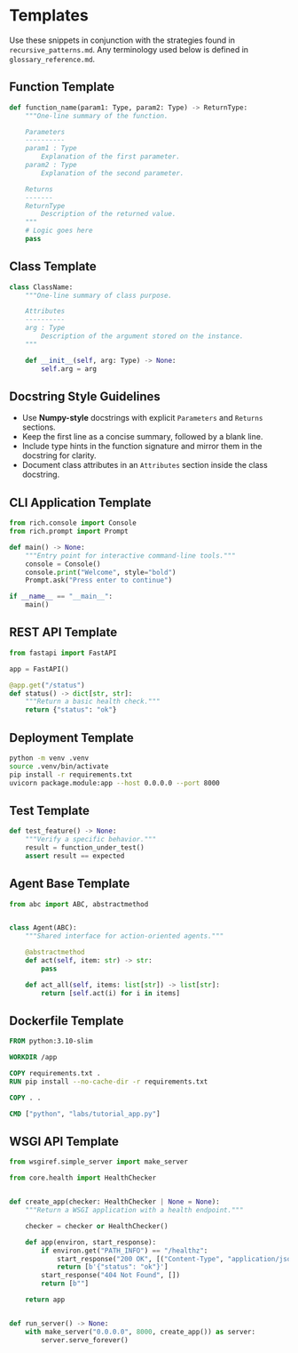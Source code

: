 # Templates

Use these snippets in conjunction with the strategies found in
`recursive_patterns.md`. Any terminology used below is defined in
`glossary_reference.md`.

## Function Template
```python
def function_name(param1: Type, param2: Type) -> ReturnType:
    """One-line summary of the function.

    Parameters
    ----------
    param1 : Type
        Explanation of the first parameter.
    param2 : Type
        Explanation of the second parameter.

    Returns
    -------
    ReturnType
        Description of the returned value.
    """
    # Logic goes here
    pass
```

## Class Template
```python
class ClassName:
    """One-line summary of class purpose.

    Attributes
    ----------
    arg : Type
        Description of the argument stored on the instance.
    """

    def __init__(self, arg: Type) -> None:
        self.arg = arg
```

## Docstring Style Guidelines

- Use **Numpy-style** docstrings with explicit ``Parameters`` and ``Returns``
  sections.
- Keep the first line as a concise summary, followed by a blank line.
- Include type hints in the function signature and mirror them in the docstring
  for clarity.
- Document class attributes in an ``Attributes`` section inside the class
  docstring.

## CLI Application Template
```python
from rich.console import Console
from rich.prompt import Prompt

def main() -> None:
    """Entry point for interactive command-line tools."""
    console = Console()
    console.print("Welcome", style="bold")
    Prompt.ask("Press enter to continue")

if __name__ == "__main__":
    main()
```

## REST API Template
```python
from fastapi import FastAPI

app = FastAPI()

@app.get("/status")
def status() -> dict[str, str]:
    """Return a basic health check."""
    return {"status": "ok"}
```

## Deployment Template
```bash
python -m venv .venv
source .venv/bin/activate
pip install -r requirements.txt
uvicorn package.module:app --host 0.0.0.0 --port 8000
```

## Test Template
```python
def test_feature() -> None:
    """Verify a specific behavior."""
    result = function_under_test()
    assert result == expected
```

## Agent Base Template
```python
from abc import ABC, abstractmethod


class Agent(ABC):
    """Shared interface for action-oriented agents."""

    @abstractmethod
    def act(self, item: str) -> str:
        pass

    def act_all(self, items: list[str]) -> list[str]:
        return [self.act(i) for i in items]
```

      
## Dockerfile Template
```Dockerfile
FROM python:3.10-slim

WORKDIR /app

COPY requirements.txt .
RUN pip install --no-cache-dir -r requirements.txt

COPY . .

CMD ["python", "labs/tutorial_app.py"]
```

## WSGI API Template
```python
from wsgiref.simple_server import make_server

from core.health import HealthChecker


def create_app(checker: HealthChecker | None = None):
    """Return a WSGI application with a health endpoint."""

    checker = checker or HealthChecker()

    def app(environ, start_response):
        if environ.get("PATH_INFO") == "/healthz":
            start_response("200 OK", [("Content-Type", "application/json")])
            return [b'{"status": "ok"}']
        start_response("404 Not Found", [])
        return [b""]

    return app


def run_server() -> None:
    with make_server("0.0.0.0", 8000, create_app()) as server:
        server.serve_forever()
```
